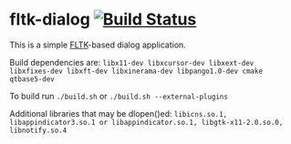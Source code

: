 # fltk-dialog [![Build Status](https://travis-ci.org/darealshinji/fltk-dialog.svg?branch=master)](https://travis-ci.org/darealshinji/fltk-dialog)

This is a simple [FLTK](http://www.fltk.org/)-based dialog application.

Build dependencies are: `libx11-dev libxcursor-dev libxext-dev libxfixes-dev libxft-dev libxinerama-dev libpango1.0-dev cmake qtbase5-dev`

To build run `./build.sh` or `./build.sh --external-plugins`

Additional libraries that may be dlopen()ed: `libicns.so.1, libappindicator3.so.1 or libappindicator.so.1, libgtk-x11-2.0.so.0, libnotify.so.4`

